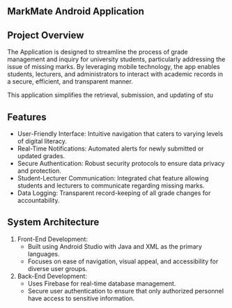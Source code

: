 ## MarkMate Android Application

## Project Overview
The Application is designed to streamline the process of grade management and inquiry for university students, particularly addressing the issue of missing marks. By leveraging mobile technology, the app enables students, lecturers, and administrators to interact with academic records in a secure, efficient, and transparent manner.

This application simplifies the retrieval, submission, and updating of stu

## Features
- User-Friendly Interface: Intuitive navigation that caters to varying levels of digital literacy.
- Real-Time Notifications: Automated alerts for newly submitted or updated grades.
- Secure Authentication: Robust security protocols to ensure data privacy and protection.
- Student-Lecturer Communication: Integrated chat feature allowing students and lecturers to communicate regarding missing marks.
- Data Logging: Transparent record-keeping of all grade changes for accountability.

## System Architecture
1. Front-End Development:
   - Built using Android Studio with Java and XML as the primary languages.
   - Focuses on ease of navigation, visual appeal, and accessibility for diverse user groups.
2. Back-End Development:
   - Uses Firebase for real-time database management.
   - Secure user authentication to ensure that only authorized personnel have access to sensitive information.
